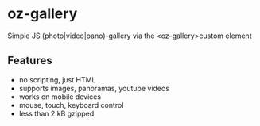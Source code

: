 # oz-gallery
Simple JS (photo|video|pano)-gallery via the &lt;oz-gallery>custom element

## Features
  - no scripting, just HTML
  - supports images, panoramas, youtube videos
  - works on mobile devices
  - mouse, touch, keyboard control
  - less than 2 kB gzipped
